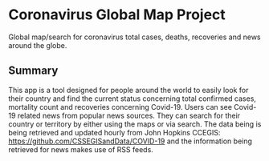 # Coronavirus Global Map Project
Global map/search for coronavirus total cases, deaths, recoveries and news around the globe.
## Summary
This app is a tool designed for people around the world to easily look for their country and find the current status concerning total confirmed cases, mortality count and recoveries concerning Covid-19. Users can see Covid-19 related news from popular news sources. They can search for their country or territory by either using the maps or via search. The data being is being retrieved and updated hourly from John Hopkins CCEGIS: https://github.com/CSSEGISandData/COVID-19 and the information being retrieved for news makes use of RSS feeds.
